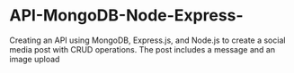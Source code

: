 # API-MongoDB-Node-Express-
Creating an API using MongoDB, Express.js, and Node.js to create a social media post with CRUD operations. The post includes a message and an image upload
